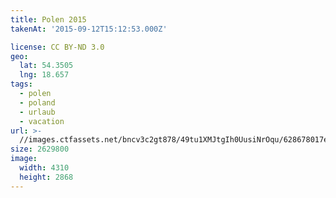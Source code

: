 ```yaml
---
title: Polen 2015
takenAt: '2015-09-12T15:12:53.000Z'

license: CC BY-ND 3.0
geo:
  lat: 54.3505
  lng: 18.657
tags:
  - polen
  - poland
  - urlaub
  - vacation
url: >-
  //images.ctfassets.net/bncv3c2gt878/49tu1XMJtgIh0UusiNrOqu/628678017ed62d3b1e50d79e633bfc18/polen-2015_25957677975_o
size: 2629800
image:
  width: 4310
  height: 2868
---
```

